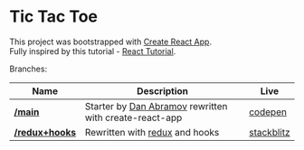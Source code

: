 # Tic Tac Toe

This project was bootstrapped with [Create React App](https://github.com/facebook/create-react-app).  
Fully inspired by this tutorial - [React Tutorial](https://reactjs.org/tutorial/tutorial.html).

Branches:

| Name  | Description | Live |
| ------------- | ------------- | ------------- |
| [**/main**](https://github.com/GregoryNative/react-tutorial-tic-tac-toe/tree/main/src)  | Starter by [Dan Abramov](https://twitter.com/dan_abramov) rewritten with create-react-app  | [codepen](https://codepen.io/gaearon/pen/gWWZgR) |
| [**/redux+hooks**](https://github.com/GregoryNative/react-tutorial-tic-tac-toe/tree/redux+hooks/src)  | Rewritten with [redux](https://redux.js.org) and hooks  | [stackblitz](https://stackblitz.com/edit/react-tictactoe-redux?file=src%2FApp.js) |


